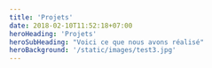 ```yaml
---
title: 'Projets'
date: 2018-02-10T11:52:18+07:00
heroHeading: 'Projets'
heroSubHeading: "Voici ce que nous avons réalisé"
heroBackground: '/static/images/test3.jpg'
---
```

